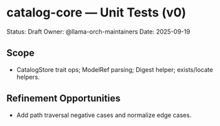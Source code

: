 # catalog-core — Unit Tests (v0)

Status: Draft
Owner: @llama-orch-maintainers
Date: 2025-09-19

## Scope

- CatalogStore trait ops; ModelRef parsing; Digest helper; exists/locate helpers.

## Refinement Opportunities

- Add path traversal negative cases and normalize edge cases.
